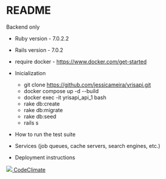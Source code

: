# README

Backend only

* Ruby version - 7.0.2.2
* Rails version - 7.0.2
* require docker - https://www.docker.com/get-started

* Inicialization
    - git clone https://github.com/jessicameira/yrisapi.git
    - docker compose up -d --build
    - docker exec -it yrisapi_api_1 bash
    - rake db:create
    - rake db:migrate
    - rake db:seed
    - rails s

* How to run the test suite

* Services (job queues, cache servers, search engines, etc.)

* Deployment instructions

<a href="https://codeclimate.com/github/jessicameira/yrisapi/maintainability"><img src="https://api.codeclimate.com/v1/badges/ad951a06bf1f070d8014/maintainability" /> CodeClimate</a>
